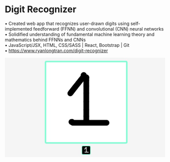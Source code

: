# Digit Recognizer

• Created web app that recognizes user-drawn digits using self-implemented feedforward (FFNN) and convolutional (CNN) neural networks  
• Solidified understanding of fundamental machine learning theory and mathematics behind FFNNs and CNNs  
• JavaScript/JSX, HTML, CSS/SASS | React, Bootstrap | Git  
• https://www.ryanlongtran.com/digit-recognizer

![Image of app](https://raw.githubusercontent.com/ryantran2165/ryantran2165.github.io/source/src/assets/images/digit_recognizer.jpg)
